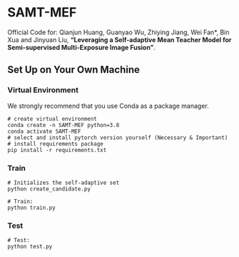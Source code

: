 # SAMT-MEF
Official Code for: Qianjun Huang, Guanyao Wu, Zhiying Jiang, Wei Fan*, Bin Xua and Jinyuan Liu, **“Leveraging a Self-adaptive Mean Teacher Model for Semi-supervised Multi-Exposure Image Fusion”**.

## Set Up on Your Own Machine

### Virtual Environment

We strongly recommend that you use Conda as a package manager.

```shell
# create virtual environment
conda create -n SAMT-MEF python=3.8
conda activate SAMT-MEF
# select and install pytorch version yourself (Necessary & Important)
# install requirements package
pip install -r requirements.txt
```
### Train
```shell
# Initializes the self-adaptive set
python create_candidate.py

# Train: 
python train.py
```
### Test
```shell
# Test: 
python test.py
```
